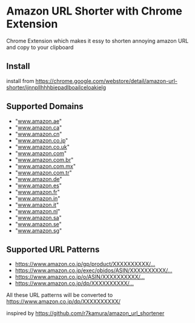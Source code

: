 # Amazon URL Shorter with Chrome Extension

Chrome Extension which makes it essy to shorten annoying amazon URL and copy to your clipboard

## Install

install from <https://chrome.google.com/webstore/detail/amazon-url-shorter/ijnnpllhhhbiepadlboailceloakielg>

## Supported Domains

* "www.amazon.ae"
* "www.amazon.ca"
* "www.amazon.cn"
* "www.amazon.co.jp"
* "www.amazon.co.uk"
* "www.amazon.com"
* "www.amazon.com.br"
* "www.amazon.com.mx"
* "www.amazon.com.tr"
* "www.amazon.de"
* "www.amazon.es"
* "www.amazon.fr"
* "www.amazon.in"
* "www.amazon.it"
* "www.amazon.nl"
* "www.amazon.sa"
* "www.amazon.se"
* "www.amazon.sg"

## Supported URL Patterns

* <https://www.amazon.co.jp/gp/product/XXXXXXXXXX/...>
* <https://www.amazon.co.jp/exec/obidos/ASIN/XXXXXXXXXX/...>
* <https://www.amazon.co.jp/o/ASIN/XXXXXXXXXX/...>
* <https://www.amazon.co.jp/dp/XXXXXXXXXX/...>

All these URL patterns will be converted to <https://www.amazon.co.jp/dp/XXXXXXXXXX/>

inspired by <https://github.com/r7kamura/amazon_url_shortener>
